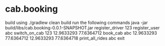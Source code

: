 # cab.booking
build using 
./gradlew clean build
run  the following commands
java -jar build/libs/cab.booking-0.0.1-SNAPSHOT.jar 
register_driver 123
register_user abc
switch_on_cab 123 12.9633293 77.6364712
book_cab abc 12.9633293 77.6364712 12.9633293 77.6364718
print_all_rides abc
exit